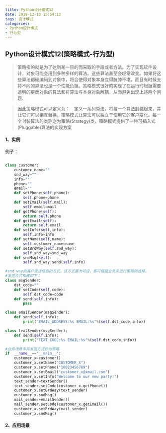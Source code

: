 ```yaml
---
title: Python设计模式12
date: 2019-12-13 15:54:13
tags: 设计模式
categories: 
- Python设计模式
- 行为型
---
```



## Python设计模式12(策略模式-行为型)

> 策略指的就是为了达到某一目的而采取的手段或者方法。为了实现软件设计，对象可能会用到多种多样的算法。这些算法甚至会经常改变。如果将这些算法都硬编码到对象中，将会使得对象本身变得臃肿不堪，而且有时候支持不同的算法也是一个性能负担。策略模式很好的实现了在运行时根据需要透明的更改对象的算法和将算法与本身对象解耦，从而避免出现上述两个问题.

> 因此策略模式可以定义为：　定义一系列算法，将每一个算法封装起来，并让它们可以相互替换。策略模式让算法可以独立于使用它的客户变化。每一个封装算法的类称之为策略(Strategy)类，策略模式提供了一种可插入式(Pluggable)算法的实现方案

#### 1、实例

例子：

```python

class customer:
    customer_name=""
    snd_way=""
    info=""
    phone=""
    email=""
    def setPhone(self,phone):
        self.phone=phone
    def setEmail(self,mail):
        self.email=mail
    def getPhone(self):
        return self.phone
    def getEmail(self):
        return self.email
    def setInfo(self,info):
        self.info=info
    def setName(self,name):
        self.customer_name=name
    def setBrdWay(self,snd_way):
        self.snd_way=snd_way
    def sndMsg(self):
        self.snd_way.send(self.info)

#snd_way向客户发送信息的方式，该方式置为可设，即可根据业务来进行策略的选择。
#发送方式构建如下：
class msgSender:
    dst_code=""
    def setCode(self,code):
        self.dst_code=code
    def send(self,info):
        pass

class emailSender(msgSender):
    def send(self,info):
        print("EMAIL_ADDRESS:%s EMAIL:%s"%(self.dst_code,info))

class textSender(msgSender):
    def send(self,info):
        print("TEXT_CODE:%s EMAIL:%s"%(self.dst_code,info))

#业务场景中将发送方式作为策略
if  __name__=="__main__":
    customer_x=customer()
    customer_x.setName("CUSTOMER_X")
    customer_x.setPhone("10023456789")
    customer_x.setEmail("customer_x@xmail.com")
    customer_x.setInfo("Welcome to our new party!")
    text_sender=textSender()
    text_sender.setCode(customer_x.getPhone())
    customer_x.setBrdWay(text_sender)
    customer_x.sndMsg()
    mail_sender=emailSender()
    mail_sender.setCode(customer_x.getEmail())
    customer_x.setBrdWay(mail_sender)
    customer_x.sndMsg()
```

#### 2、应用场景

